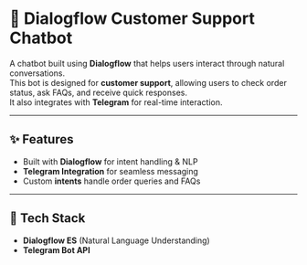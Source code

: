 # 🤖 Dialogflow Customer Support Chatbot

A chatbot built using **Dialogflow** that helps users interact through natural conversations.  
This bot is designed for **customer support**, allowing users to check order status, ask FAQs, and receive quick responses.  
It also integrates with **Telegram** for real-time interaction.  

---

## ✨ Features
- Built with **Dialogflow** for intent handling & NLP  
- **Telegram Integration** for seamless messaging  
- Custom **intents** handle order queries and FAQs  


---

## 🔧 Tech Stack
- **Dialogflow ES** (Natural Language Understanding)  
- **Telegram Bot API**  
